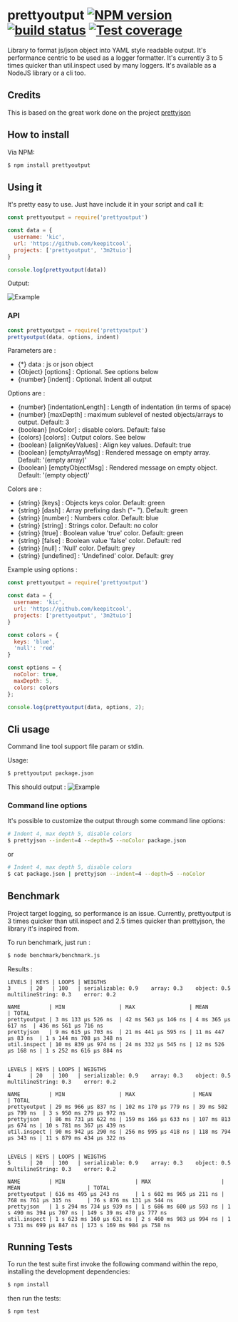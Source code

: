 # prettyoutput [![NPM version][npm-image]][npm-url] [![build status][travis-image]][travis-url] [![Test coverage][coveralls-image]][coveralls-url]

Library to format js/json object into YAML style readable output.
It's performance centric to be used as a logger formatter.
It's currently 3 to 5 times quicker than util.inspect used by many loggers.
It's available as a NodeJS library or a cli too.

## Credits
This is based on the great work done on the project [prettyjson](https://github.com/rafeca/prettyjson)

## How to install

Via NPM:

```bash
$ npm install prettyoutput
```

## Using it

It's pretty easy to use. Just have include it in your script and call it:

```javascript
const prettyoutput = require('prettyoutput')

const data = {
  username: 'kic',
  url: 'https://github.com/keepitcool',
  projects: ['prettyoutput', '3m2tuio']
}

console.log(prettyoutput(data))
```

Output:

![Example](docs/images/example.png)

### API

```javascript
const prettyoutput = require('prettyoutput')
prettyoutput(data, options, indent)
```

Parameters are :
 * {*} data            : js or json object
 * {Object} [options]  : Optional. See options below
 * {number} [indent]   : Optional. Indent all output

Options are :
 * {number} [indentationLength]  : Length of indentation (in terms of space)
 * {number} [maxDepth]           : maximum sublevel of nested objects/arrays to output. Default: 3
 * {boolean} [noColor]           : disable colors. Default: false
 * {colors} [colors]             : Output colors. See below
 * {boolean} [alignKeyValues]    : Align key values. Default: true
 * {boolean} [emptyArrayMsg]     : Rendered message on empty array. Default: '(empty array)'
 * {boolean} [emptyObjectMsg]     : Rendered message on empty object. Default: '(empty object)'

Colors are :
 * {string} [keys]       : Objects keys color. Default: green
 * {string} [dash]       : Array prefixing dash ("- "). Default: green
 * {string} [number]     : Numbers color. Default: blue
 * {string} [string]     : Strings color. Default: no color
 * {string} [true]       : Boolean value 'true' color. Default: green
 * {string} [false]      : Boolean value 'false' color. Default: red
 * {string} [null]       : 'Null' color. Default: grey
 * {string} [undefined]  : 'Undefined' color. Default: grey

Example using options :
```javascript
const prettyoutput = require('prettyoutput')

const data = {
  username: 'kic',
  url: 'https://github.com/keepitcool',
  projects: ['prettyoutput', '3m2tuio']
}

const colors = {
  keys: 'blue',
  'null': 'red'
}

const options = {
  noColor: true,
  maxDepth: 5,
  colors: colors
};

console.log(prettyoutput(data, options, 2);
```

## Cli usage

Command line tool support file param or stdin.

Usage:
```bash
$ prettyoutput package.json
```

This should output :
![Example](docs/images/example_cli.png)

### Command line options

It's possible to customize the output through some command line options:

```bash
# Indent 4, max depth 5, disable colors
$ prettyjson --indent=4 --depth=5 --noColor package.json
```

or

```bash
# Indent 4, max depth 5, disable colors
$ cat package.json | prettyjson --indent=4 --depth=5 --noColor
```

## Benchmark
Project target logging, so performance is an issue.
Currently, prettyoutput is 3 times quicker than util.inspect and 2.5 times quicker than prettyjson, the library it's inspired from.

To run benchmark, just run :
```bash
$ node benchmark/benchmark.js
```

Results :
```
LEVELS | KEYS | LOOPS | WEIGTHS
3      | 20   | 100   | serializable: 0.9    array: 0.3    object: 0.5    multilineString: 0.3    error: 0.2

NAME         | MIN                 | MAX                 | MEAN                | TOTAL
prettyoutput | 3 ms 133 µs 526 ns  | 42 ms 563 µs 146 ns | 4 ms 365 µs 617 ns  | 436 ms 561 µs 716 ns
prettyjson   | 9 ms 615 µs 703 ns  | 21 ms 441 µs 595 ns | 11 ms 447 µs 83 ns  | 1 s 144 ms 708 µs 348 ns
util.inspect | 10 ms 839 µs 974 ns | 24 ms 332 µs 545 ns | 12 ms 526 µs 168 ns | 1 s 252 ms 616 µs 884 ns


LEVELS | KEYS | LOOPS | WEIGTHS
4      | 20   | 100   | serializable: 0.9    array: 0.3    object: 0.5    multilineString: 0.3    error: 0.2

NAME         | MIN                 | MAX                  | MEAN                 | TOTAL
prettyoutput | 29 ms 966 µs 837 ns | 102 ms 170 µs 779 ns | 39 ms 502 µs 799 ns  | 3 s 950 ms 279 µs 972 ns
prettyjson   | 86 ms 731 µs 622 ns | 159 ms 166 µs 633 ns | 107 ms 813 µs 674 ns | 10 s 781 ms 367 µs 439 ns
util.inspect | 90 ms 942 µs 290 ns | 256 ms 995 µs 418 ns | 118 ms 794 µs 343 ns | 11 s 879 ms 434 µs 322 ns


LEVELS | KEYS | LOOPS | WEIGTHS
5      | 20   | 100   | serializable: 0.9    array: 0.3    object: 0.5    multilineString: 0.3    error: 0.2

NAME         | MIN                      | MAX                      | MEAN                     | TOTAL
prettyoutput | 616 ms 495 µs 243 ns     | 1 s 602 ms 965 µs 211 ns | 768 ms 761 µs 315 ns     | 76 s 876 ms 131 µs 544 ns
prettyjson   | 1 s 294 ms 734 µs 939 ns | 1 s 686 ms 600 µs 593 ns | 1 s 490 ms 394 µs 707 ns | 149 s 39 ms 470 µs 777 ns
util.inspect | 1 s 623 ms 160 µs 631 ns | 2 s 460 ms 983 µs 994 ns | 1 s 731 ms 699 µs 847 ns | 173 s 169 ms 984 µs 758 ns

```

## Running Tests

To run the test suite first invoke the following command within the repo,
installing the development dependencies:

```bash
$ npm install
```

then run the tests:

```bash
$ npm test
```

[npm-image]: https://img.shields.io/npm/v/prettyoutput.svg?style=flat-square
[npm-url]: https://www.npmjs.com/package/prettyoutput
[travis-image]: https://img.shields.io/travis/keepitcool/prettyoutput/master.svg?style=flat-square
[travis-url]: https://travis-ci.org/keepitcool/prettyoutput
[coveralls-image]: https://img.shields.io/codecov/c/github/keepitcool/prettyoutput.svg?style=flat-square
[coveralls-url]: https://codecov.io/github/keepitcool/prettyoutput?branch=master
